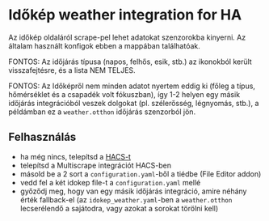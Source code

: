 # Időkép weather integration for HA

Az időkép oldaláról scrape-pel lehet adatokat szenzorokba kinyerni. Az általam használt konfigok ebben a mappában találhatóak.

FONTOS: Az időjárás típusa (napos, felhős, esik, stb.) az ikonokból került visszafejtésre, és a lista NEM TELJES.

FONTOS: Az Időképről nem minden adatot nyertem eddig ki (főleg a típus, hőmérséklet és a csapadék volt fókuszban), így 1-2 helyen egy másik időjárás integrációból veszek dolgokat (pl. szélerősség, légnyomás, stb.), a példámban ez a `weather.otthon` időjárás szenzorból jön.

## Felhasználás

- ha még nincs, telepítsd a [HACS-t](https://hacs.xyz/)
- telepítsd a Multiscrape integrációt HACS-ben
- másold be a 2 sort a `configuration.yaml`-ből a tiédbe (File Editor addon)
- vedd fel a két idokep file-t a `configuration.yaml` mellé
- győződj meg, hogy van egy másik időjárás integráció, amire néhány érték fallback-el (az `idokep_weather.yaml`-ben a `weather.otthon` lecserélendő a sajátodra, vagy azokat a sorokat törölni kell)
